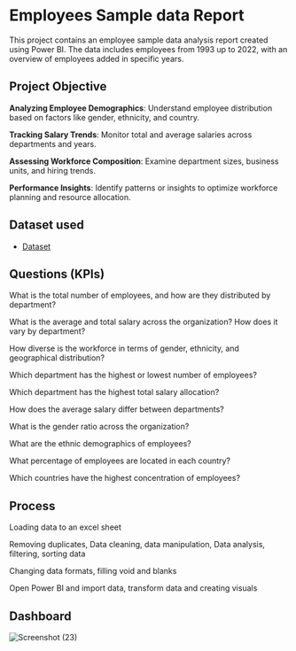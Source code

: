 # Employees Sample data Report
This project contains an employee sample data analysis report created using Power BI. The data includes employees from 1993 up to 2022, with an overview of employees added in specific years.

## Project Objective
**Analyzing Employee Demographics**: Understand employee distribution based on factors like gender, ethnicity, and country.

**Tracking Salary Trends**: Monitor total and average salaries across departments and years.

**Assessing Workforce Composition**: Examine department sizes, business units, and hiring trends.

**Performance Insights**: Identify patterns or insights to optimize workforce planning and resource allocation.


## Dataset used
- <a href= "https://github.com/EboseAbhu1/Data-Analytics-Project-Employees-Sample-Data/blob/main/Employee%20Sample%20Data%20-%20Portfolio.xlsx" >Dataset<a/>

## Questions (KPIs) 
What is the total number of employees, and how are they distributed by department?

What is the average and total salary across the organization? How does it vary by department?

How diverse is the workforce in terms of gender, ethnicity, and geographical distribution?

Which department has the highest or lowest number of employees?

Which department has the highest total salary allocation?

How does the average salary differ between departments?

What is the gender ratio across the organization?

What are the ethnic demographics of employees?

What percentage of employees are located in each country?

Which countries have the highest concentration of employees?

## Process
Loading data to an excel sheet

Removing duplicates, Data cleaning, data manipulation, Data analysis, filtering, sorting data

Changing data formats, filling void and blanks

Open Power BI and import data, transform data and creating visuals 

## Dashboard
![Screenshot (23)](https://github.com/user-attachments/assets/3d485c59-b3c3-4862-9145-8417484aaddb)



